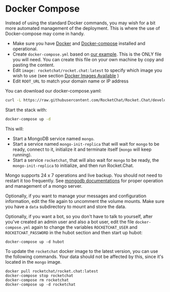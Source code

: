 # Docker Compose

Instead of using the standard Docker commands, you may wish for a bit more automated management of the deployment. This is where the use of Docker-compose may come in handy.

* Make sure you have [Docker](https://docs.docker.com/install) and [Docker-compose](https://docs.docker.com/compose/install/) installed and operational.
* Create `docker-compose.yml` based on [our example](https://github.com/RocketChat/Rocket.Chat/blob/develop/docker-compose.yml).  This is the ONLY file you will need.  You can create this file on your own machine by copy and pasting the content.
* Edit `image: rocketchat/rocket.chat:latest` to specify which image you wish to use \(see section [Docker Images Available](available-images.md) \)
* Edit `ROOT_URL` to match your domain name or IP address

You can download our docker-compose.yaml:

```bash
curl -L https://raw.githubusercontent.com/RocketChat/Rocket.Chat/develop/docker-compose.yml -o docker-compose.yml
```

Start the stack with:

```bash
docker-compose up -d
```

This will:

* Start a MongoDB service named `mongo`.
* Start a service named `mongo-init-replica` that will wait for `mongo` to be ready, connect to it, initialize it and terminate itself \(`mongo` will keep running\).
* Start a service `rocketchat`, that will also wait for `mongo` to be ready, the `mongo-init-replica` to initialize, and then run Rocket.Chat.

Mongo supports 24 x 7 operations and live backup. You should not need to restart it too frequently. See [mongodb documentations](https://docs.mongodb.org/manual/) for proper operation and management of a mongo server.

Optionally, if you want to manage your messages and configuration information, edit the file again to uncomment the volume mounts. Make sure you have a `data` subdirectory to mount and store the data.

Optionally, if you want a bot, so you don't have to talk to yourself, after you've created an admin user and also a bot user, edit the file `docker-compose.yml` again to change the variables `ROCKETCHAT_USER` and `ROCKETCHAT_PASSWORD` in the hubot section and then start up hubot:

```text
docker-compose up -d hubot
```

To update the `rocketchat` docker image to the latest version, you can use the following commands. Your data should not be affected by this, since it's located in the `mongo` image.

```text
docker pull rocketchat/rocket.chat:latest
docker-compose stop rocketchat
docker-compose rm rocketchat
docker-compose up -d rocketchat
```

